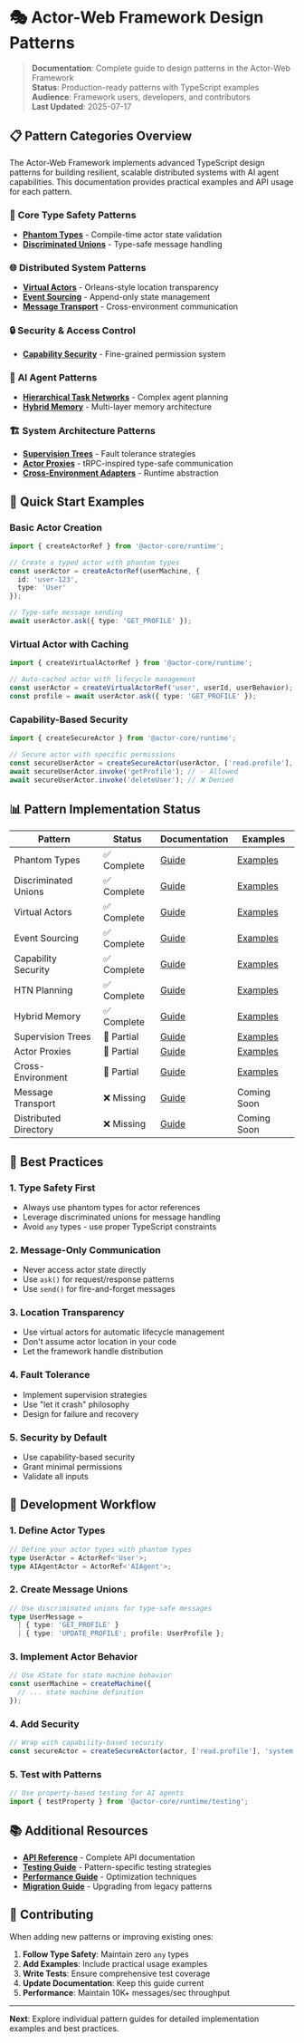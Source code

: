 # 🎭 Actor-Web Framework Design Patterns

> **Documentation**: Complete guide to design patterns in the Actor-Web Framework  
> **Status**: Production-ready patterns with TypeScript examples  
> **Audience**: Framework users, developers, and contributors  
> **Last Updated**: 2025-07-17

## 📋 **Pattern Categories Overview**

The Actor-Web Framework implements advanced TypeScript design patterns for building resilient, scalable distributed systems with AI agent capabilities. This documentation provides practical examples and API usage for each pattern.

### 🎯 **Core Type Safety Patterns**
- **[Phantom Types](./phantom-types.md)** - Compile-time actor state validation
- **[Discriminated Unions](./discriminated-unions.md)** - Type-safe message handling

### 🌐 **Distributed System Patterns**
- **[Virtual Actors](./virtual-actors.md)** - Orleans-style location transparency
- **[Event Sourcing](./event-sourcing.md)** - Append-only state management
- **[Message Transport](./message-transport.md)** - Cross-environment communication

### 🔒 **Security & Access Control**
- **[Capability Security](./capability-security.md)** - Fine-grained permission system

### 🧠 **AI Agent Patterns**
- **[Hierarchical Task Networks](./hierarchical-task-networks.md)** - Complex agent planning
- **[Hybrid Memory](./hybrid-memory.md)** - Multi-layer memory architecture

### 🏗️ **System Architecture Patterns**
- **[Supervision Trees](./supervision-trees.md)** - Fault tolerance strategies
- **[Actor Proxies](./actor-proxies.md)** - tRPC-inspired type-safe communication
- **[Cross-Environment Adapters](./cross-environment-adapters.md)** - Runtime abstraction

## 🚀 **Quick Start Examples**

### Basic Actor Creation
```typescript
import { createActorRef } from '@actor-core/runtime';

// Create a typed actor with phantom types
const userActor = createActorRef(userMachine, {
  id: 'user-123',
  type: 'User'
});

// Type-safe message sending
await userActor.ask({ type: 'GET_PROFILE' });
```

### Virtual Actor with Caching
```typescript
import { createVirtualActorRef } from '@actor-core/runtime';

// Auto-cached actor with lifecycle management
const userActor = createVirtualActorRef('user', userId, userBehavior);
const profile = await userActor.ask({ type: 'GET_PROFILE' });
```

### Capability-Based Security
```typescript
import { createSecureActor } from '@actor-core/runtime';

// Secure actor with specific permissions
const secureUserActor = createSecureActor(userActor, ['read.profile'], 'system');
await secureUserActor.invoke('getProfile'); // ✅ Allowed
await secureUserActor.invoke('deleteUser'); // ❌ Denied
```

## 📊 **Pattern Implementation Status**

| Pattern | Status | Documentation | Examples |
|---------|--------|---------------|----------|
| Phantom Types | ✅ Complete | [Guide](./phantom-types.md) | [Examples](../examples/phantom-types-example.ts) |
| Discriminated Unions | ✅ Complete | [Guide](./discriminated-unions.md) | [Examples](../examples/discriminated-messages-example.ts) |
| Virtual Actors | ✅ Complete | [Guide](./virtual-actors.md) | [Examples](../examples/virtual-actor-example.ts) |
| Event Sourcing | ✅ Complete | [Guide](./event-sourcing.md) | [Examples](../examples/event-sourcing-example.ts) |
| Capability Security | ✅ Complete | [Guide](./capability-security.md) | [Examples](../examples/capability-security-example.ts) |
| HTN Planning | ✅ Complete | [Guide](./hierarchical-task-networks.md) | [Examples](../examples/htn-planner-example.ts) |
| Hybrid Memory | ✅ Complete | [Guide](./hybrid-memory.md) | [Examples](../examples/hybrid-memory-example.ts) |
| Supervision Trees | 🔄 Partial | [Guide](./supervision-trees.md) | [Examples](../examples/supervisor-example.ts) |
| Actor Proxies | 🔄 Partial | [Guide](./actor-proxies.md) | [Examples](../examples/actor-proxy-example.ts) |
| Cross-Environment | 🔄 Partial | [Guide](./cross-environment-adapters.md) | [Examples](../examples/runtime-adapter-example.ts) |
| Message Transport | ❌ Missing | [Guide](./message-transport.md) | Coming Soon |
| Distributed Directory | ❌ Missing | [Guide](./distributed-directory.md) | Coming Soon |

## 🎯 **Best Practices**

### 1. **Type Safety First**
- Always use phantom types for actor references
- Leverage discriminated unions for message handling
- Avoid `any` types - use proper TypeScript constraints

### 2. **Message-Only Communication**
- Never access actor state directly
- Use `ask()` for request/response patterns
- Use `send()` for fire-and-forget messages

### 3. **Location Transparency**
- Use virtual actors for automatic lifecycle management
- Don't assume actor location in your code
- Let the framework handle distribution

### 4. **Fault Tolerance**
- Implement supervision strategies
- Use "let it crash" philosophy
- Design for failure and recovery

### 5. **Security by Default**
- Use capability-based security
- Grant minimal permissions
- Validate all inputs

## 🔧 **Development Workflow**

### 1. **Define Actor Types**
```typescript
// Define your actor types with phantom types
type UserActor = ActorRef<'User'>;
type AIAgentActor = ActorRef<'AIAgent'>;
```

### 2. **Create Message Unions**
```typescript
// Use discriminated unions for type-safe messages
type UserMessage = 
  | { type: 'GET_PROFILE' }
  | { type: 'UPDATE_PROFILE'; profile: UserProfile };
```

### 3. **Implement Actor Behavior**
```typescript
// Use XState for state machine behavior
const userMachine = createMachine({
  // ... state machine definition
});
```

### 4. **Add Security**
```typescript
// Wrap with capability-based security
const secureActor = createSecureActor(actor, ['read.profile'], 'system');
```

### 5. **Test with Patterns**
```typescript
// Use property-based testing for AI agents
import { testProperty } from '@actor-core/runtime/testing';
```

## 📚 **Additional Resources**

- **[API Reference](../api/README.md)** - Complete API documentation
- **[Testing Guide](../testing/README.md)** - Pattern-specific testing strategies
- **[Performance Guide](../performance/README.md)** - Optimization techniques
- **[Migration Guide](../migration/README.md)** - Upgrading from legacy patterns

## 🤝 **Contributing**

When adding new patterns or improving existing ones:

1. **Follow Type Safety**: Maintain zero `any` types
2. **Add Examples**: Include practical usage examples
3. **Write Tests**: Ensure comprehensive test coverage
4. **Update Documentation**: Keep this guide current
5. **Performance**: Maintain 10K+ messages/sec throughput

---

**Next**: Explore individual pattern guides for detailed implementation examples and best practices. 